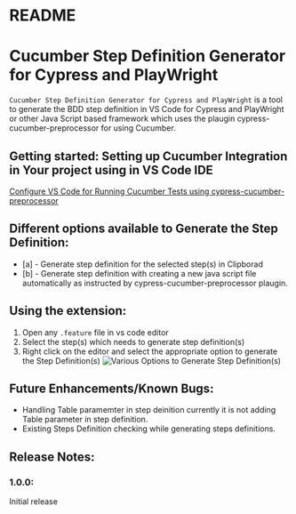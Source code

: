 # README

# Cucumber Step Definition Generator for Cypress and PlayWright

```Cucumber Step Definition Generator for Cypress and PlayWright``` is a tool to generate the BDD step definition in VS Code for Cypress and PlayWright or other Java Script based framework which uses the plaugin cypress-cucumber-preprocessor for using Cucumber.

## Getting started: Setting up Cucumber Integration in Your project using in VS Code IDE
[Configure VS Code for Running Cucumber Tests using cypress-cucumber-preprocessor](https://www.npmjs.com/package/cypress-cucumber-preprocessor)
## Different options available to Generate the Step Definition:
 - [a] - Generate step definition for the selected step(s) in Clipborad
 - [b] - Generate step definition with creating a new java script file automatically as instructed by cypress-cucumber-preprocessor plaugin.

## Using the extension:
1. Open any ```.feature``` file in vs code editor
2. Select the step(s) which needs to generate step definition(s)
3. Right click on the editor and select the appropriate option to generate the Step Definition(s)
![Various Options to Generate Step Definition(s)](https://raw.githubusercontent.com/uppadhyayraj/specflowstepsgenerator/main/images/usage.png)


## Future Enhancements/Known Bugs:

- Handling Table paramemter in step deinition currently it is not adding Table parameter in step definition.
- Existing Steps Definition checking while generating steps definitions.


## Release Notes:
### 1.0.0:

Initial release
